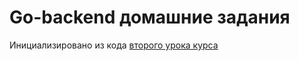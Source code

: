 # Go-backend домашние задания
Инициализировано из кода [второго урока курса](https://github.com/v-lozhkin/backendOneLessons)
